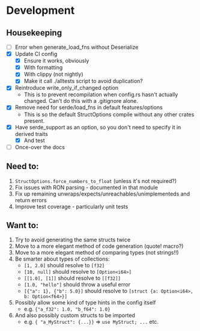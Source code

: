 Development
===

## Housekeeping

- [ ] Error when generate_load_fns without Deserialize
- [x] Update CI config
    - [x] Ensure it works, obviously
    - [x] With formatting
    - [x] With clippy (not nightly)
    - [x] Make it call ./alltests script to avoid duplication?
- [x] Reintroduce write_only_if_changed option
    - This is to prevent recompilation when config.rs hasn't actually changed. Can't do this with a .gitignore alone.
- [x] Remove need for serde/load_fns in default features/options
    - This is so the default StructOptions compile without any other crates present.
- [x] Have serde_support as an option, so you don't need to specify it in derived traits
    - [x] And test
- [ ] Once-over the docs

## Need to:
1.  `StructOptions.force_numbers_to_float` (unless it's not required?)
2.  Fix issues with RON parsing - documented in that module
3.  Fix up remaining unwraps/expects/unreachables/unimplementeds and return errors
4.  Improve test coverage - particularly unit tests

## Want to:
1.  Try to avoid generating the same structs twice
2.  Move to a more elegant method of code generation (quote! macro?)
3.  Move to a more elegant method of comparing types (not strings!!)
4.  Be smarter about types of collections:
    -   `[1, 2.0]` should resolve to `[f32]`
    -   `[10, null]` should resolve to `[Option<i64>]`
    -   `[[1.0], [1]]` should resolve to `[[f32]]`
    -   `[1.0, "hello"]` should throw a useful error
    -   `[{"a": 1}, {"b": 5.0}]` should resolve to `[struct {a: Option<i64>, b: Option<f64>}]`
5.  Possibly allow some kind of type hints in the config itself
    -   e.g. `{"a_f32": 1.0, "b_f64": 1.0}`
6.  And also possibly custom structs to be imported
    -   e.g. `{ "a_MyStruct": {...}}` => `use MyStruct; ...` etc.
